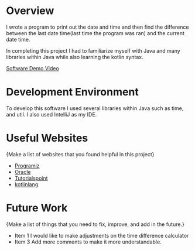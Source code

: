 # Overview


I wrote a program to print out the date and time and then find the difference between the last date time(last time the program was ran) and the current date time.

In completing this project I had to familiarize myself with Java and many libraries within Java while also learning the kotlin syntax.


[Software Demo Video](hhttps://www.youtube.com/watch?v=1mP3K_z-ohw)

# Development Environment

To develop this software I used several libraries within Java such as time, and util. I also used IntelliJ as my IDE.

# Useful Websites

{Make a list of websites that you found helpful in this project}
* [Programiz](https://www.programiz.com/kotlin-programminge)
* [Oracle](https://docs.oracle.com/javase/7/docs/api/java/util/Calendar.html)
* [Tutorialspoint](https://www.tutorialspoint.com/java/util/calendar_get.htm)
* [kotlinlang](https://kotlinlang.org/api/latest/jvm/stdlib/kotlin.collections/-mutable-list/)

# Future Work

{Make a list of things that you need to fix, improve, and add in the future.}
* Item 1 I would like to make adjustments on the time difference calculator
* Item 3 Add more comments to make it more understandable.
